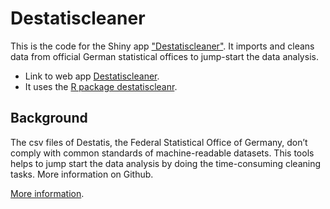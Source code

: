 # Destatiscleaner

This is the code for the Shiny app ["Destatiscleaner"](). It imports and cleans data from official German statistical offices to jump-start the data analysis.

* Link to web app [Destatiscleaner](apps.katharinabrunner.de/destatiscleaner).
* It uses the [R package destatiscleanr](https://github.com/cutterkom/destatiscleanr).

## Background

The csv files of Destatis, the Federal Statistical Office of Germany, don’t comply with common standards of machine-readable datasets. This tools helps to jump start the data analysis by doing the time-consuming cleaning tasks. More information on Github.

[More information](https://github.com/cutterkom/destatiscleanr).
